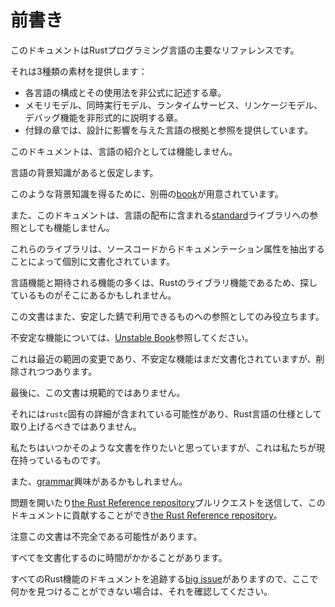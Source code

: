 # <!--Introduction--> 前書き

<!--This document is the primary reference for the Rust programming language.-->
このドキュメントはRustプログラミング言語の主要なリファレンスです。
<!--It provides three kinds of material:-->
それは3種類の素材を提供します：

  - <!--Chapters that informally describe each language construct and their use.-->
     各言語の構成とその使用法を非公式に記述する章。
  - <!--Chapters that informally describe the memory model, concurrency model, runtime services, linkage model and debugging facilities.-->
     メモリモデル、同時実行モデル、ランタイムサービス、リンケージモデル、デバッグ機能を非形式的に説明する章。
  - <!--Appendix chapters providing rationale and references to languages that influenced the design.-->
     付録の章では、設計に影響を与えた言語の根拠と参照を提供しています。

<!--This document does not serve as an introduction to the language.-->
このドキュメントは、言語の紹介としては機能しません。
<!--Background familiarity with the language is assumed.-->
言語の背景知識があると仮定します。
<!--A separate [book] is available to help acquire such background familiarity.-->
このような背景知識を得るために、別冊の[book]が用意されています。

<!--This document also does not serve as a reference to the [standard] library included in the language distribution.-->
また、このドキュメントは、言語の配布に含まれる[standard]ライブラリへの参照としても機能しません。
<!--Those libraries are documented separately by extracting documentation attributes from their source code.-->
これらのライブラリは、ソースコードからドキュメンテーション属性を抽出することによって個別に文書化されています。
<!--Many of the features that one might expect to be language features are library features in Rust, so what you're looking for may be there, not here.-->
言語機能と期待される機能の多くは、Rustのライブラリ機能であるため、探しているものがそこにあるかもしれません。

<!--This document also only serves as a reference to what is available in stable Rust.-->
この文書はまた、安定した錆で利用できるものへの参照としてのみ役立ちます。
<!--For unstable features being worked on, see the [Unstable Book].-->
不安定な機能については、[Unstable Book]参照してください。
<!--This was a recent change in scope, so unstable features are still documented, but are in the process of being removed.-->
これは最近の範囲の変更であり、不安定な機能はまだ文書化されていますが、削除されつつあります。

<!--Finally, this document is not normative.-->
最後に、この文書は規範的ではありません。
<!--It may include details that are specific to `rustc` itself, and should not be taken as a specification for the Rust language.-->
それには`rustc`固有の詳細が含まれている可能性があり、Rust言語の仕様として取り上げるべきではありません。
<!--We intend to produce such a document someday, but this is what we have for now.-->
私たちはいつかそのような文書を作りたいと思っていますが、これは私たちが現在持っているものです。

<!--You may also be interested in the [grammar].-->
また、[grammar]興味があるかもしれません。

<!--You can contribute to this document by opening an issue or sending a pull request to [the Rust Reference repository].-->
問題を開いたり[the Rust Reference repository]プルリクエストを送信して、このドキュメントに貢献することができ[the Rust Reference repository]。

<!--NB This document may be incomplete.-->
注意この文書は不完全である可能性があります。
<!--Documenting everything might take a while.-->
すべてを文書化するのに時間がかかることがあります。
<!--We have a [big issue] to track documentation for every Rust feature, so check that out if you can't find something here.-->
すべてのRust機能のドキュメントを追跡する[big issue]がありますので、ここで何かを見つけることができない場合は、それを確認してください。

<!--[book]: ../book/index.html
 [standard]: ../std/index.html
 [grammar]: ../grammar.html
 [the Rust Reference repository]: https://github.com/rust-lang-nursery/reference/
 [big issue]: https://github.com/rust-lang-nursery/reference/issues/9
 [Unstable Book]: https://doc.rust-lang.org/nightly/unstable-book/
-->
[book]: ../book/index.html
 [standard]: ../std/index.html
 [grammar]: ../grammar.html
 [the Rust Reference repository]: https://github.com/rust-lang-nursery/reference/
 [big issue]: https://github.com/rust-lang-nursery/reference/issues/9
 [Unstable Book]: https://doc.rust-lang.org/nightly/unstable-book/

